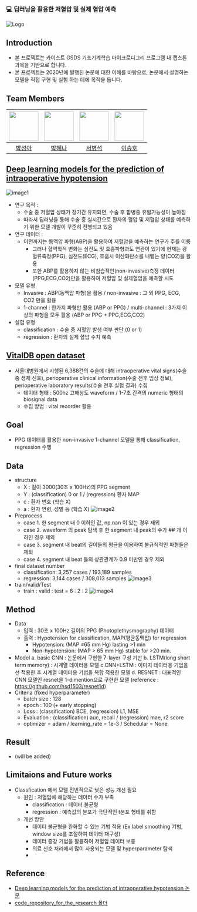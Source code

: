 ### 💻 **딥러닝을 활용한 저혈압 및 실제 혈압 예측**

![Logo](https://github.com/parkseonga/Microdegree23/assets/70469008/c9dcfd79-6a48-4c64-bafe-7cb5e0f14af1)

## Introduction

- 본 프로젝트는 카이스트 GSDS 기초기계학습 마이크로디그리 프로그램 내 캡스톤 과목을 기반으로 합니다.
- 본 프로젝트는 2020년에 발행된 <Deep learning models for the prediction of intraoperative hypotension> 논문에 대한 이해를 바탕으로, 논문에서 설명하는 모델을 직접 구현 및 실험 하는 데에 목적을 둡니다.

## Team Members

| <img src="https://avatars.githubusercontent.com/u/33725048?v=4" width="80"> | <img src="https://avatars.githubusercontent.com/u/70469008?v=4" width="80"> | <img src="https://avatars.githubusercontent.com/u/77106757?v=4" width="80"> | <img src="" width="80"> |
| :-------------------------------------------------------------------------: | :-------------------------------------------------------------------------: | :-------------------------------------------------------------------------: | :---------------------: |
|                   [박성아](https://github.com/parkseonga)                   |                  [박혜나](https://github.com/hyenagatha02)                  |                     [서병석](https://github.com/76stop)                     |       [이승호]()        |

## [Deep learning models for the prediction of intraoperative hypotension](https://pubmed.ncbi.nlm.nih.gov/33558051/)

![image1](https://github.com/parkseonga/Microdegree23/assets/70469008/f0abb0b7-8bca-4f06-9308-818feba918f2)

- 연구 목적 :
  - 수술 중 저혈압 상태가 장기간 유지되면, 수술 후 합병증 유발가능성이 높아짐
  - 따라서 딥러닝을 통해 수술 중 실시간으로 환자의 혈압 및 저혈압 상태를 예측하기 위한 모델 개발이 꾸준히 진행되고 있음
- 연구 데이터 :
  - 이전까지는 동맥압 파형(ABP)을 활용하여 저혈압을 예측하는 연구가 주를 이룸
    - 그러나 혈역학적 변화는 심전도 및 호흡파형과도 연관이 있기에 현재는 광혈류측정(PPG), 심전도(ECG), 호흡시 이산화탄소를 내뱉는 양(CO2)을 활용
    - 또한 ABP를 활용하지 않는 비침습적인(non-invasive)측정 데이터(PPG,ECG,CO2)만을 활용하여 저혈압 및 실제혈압을 예측할 시도
- 모델 유형
  - Invasive : ABP(동맥압 파형)을 활용 / non-invasive : 그 외 PPG, ECG, CO2 만을 활용
  - 1-channel : 한가지 파형만 활용 (ABP or PPG) / multi-channel : 3가지 이상의 파형을 모두 활용 (ABP or PPG + PPG,ECG,CO2)
- 실험 유형
  - classification : 수술 중 저혈압 발생 여부 판단 (0 or 1)
  - regression : 환자의 실제 혈압 수치 예측

## [VitalDB open dataset](https://vitaldb.net/dataset/)

- 서울대병원에서 시행된 6,388건의 수술에 대해 intraoperative vital signs(수술 중 생체 신호), perioperative clinical information(수술 전후 임상 정보), perioperative laboratory results(수술 전후 실험 결과) 수집
  - 데이터 형태 : 500hz 고해상도 waveform / 1-7초 간격의 numeric 형태의 biosignal data
  - 수집 방법 : vital recorder 활용

## Goal

- PPG 데이터를 활용한 non-invasive 1-channel 모델을 통해 classification, regression 수행

## Data

- structure
  - X : 길이 3000(30초 x 100Hz)의 PPG segment
  - Y : (classification) 0 or 1 / (regression) 환자 MAP
  - c : 환자 번호 (학습 X)
  - a : 환자 연령, 성별 등 (학습 X)
    ![image2](https://github.com/parkseonga/Microdegree23/assets/70469008/6f0ed59b-b602-4fe5-9fa1-03c1aa42aae5)
- Preprocess
  - case 1. 한 segment 내 0 이하인 값, np.nan 이 있는 경우 제외
  - case 2. waveform 의 peak 탐색 후 한 segment 내 peak의 수가 ## 개 이하인 경우 제외
  - case 3. segment 내 beat의 길이들의 평균을 이용하여 불규칙적인 파형들은 제외
  - case 4. segment 내 beat 들의 상관관계가 0.9 미만인 경우 제외
- final dataset number
  - classification: 3,257 cases / 193,189 samples
  - regression: 3,144 cases / 308,013 samples
    ![image3](https://github.com/parkseonga/Microdegree23/assets/70469008/9d956361-634b-4e04-9fb0-cd8f9adc1076)
- train/valid/Test
  - train : valid : test = 6 : 2 : 2
    ![image4](https://github.com/parkseonga/Microdegree23/assets/70469008/f905cefe-dc80-49ba-917e-47e558b8d843)

## Method

- Data
  - 입력 : 30초 x 100Hz 길이의 PPG (Photoplethysmography) 데이터
  - 출력 : Hypotension for classification, MAP(평균동맥압) for regression
    - Hypotension: (MAP ≤65 mm Hg) lasting >1 min
    - Non-hypotension: (MAP > 65 mm Hg) stable for >20 min.
- Model
  a. basic CNN : 논문에서 구현한 7-layer 구성 기반
  b. LSTM(long short term memory) : 시계열 데이터용 모델
  c.CNN+LSTM : 이미지 데이터용 기법을 선 적용한 후 시계열 데이터용 기법을 복합 적용한 모델
  d. RESNET : 대표적인 CNN 모델인 resnet을 1-dimention으로 구현한 모델 (reference : https://github.com/hsd1503/resnet1d)
- Criteria (fixed hyperparameter)
  - batch size : 128
  - epoch : 100 (+ early stopping)
  - Loss : (classification) BCE, (regression) L1, MSE
  - Evaluation : (classification) auc, recall / (regression) mae, r2 score
  - optimizer = adam / learning_rate = 1e-3 / Schedular = None

## Result

- (will be added)

## Limitaions and Future works

- Classfication 에서 모델 전반적으로 낮은 성능 개선 필요
  - 원인 : 저혈압에 해당하는 데이터 수가 부족
    - classification : 데이터 불균형
    - regression : 예측값의 분포가 극단적인 t분포 형태를 취함
  - 개선 방안
    - 데이터 불균형을 완화할 수 있는 기법 적용 (Ex label smoothing 기법, window size를 조절하여 데이터 재구성)
    - 데이터 증강 기법을 활용하여 저혈압 데이터 보충
    - 의료 신호 처리에서 많이 사용되는 모델 및 hyperparameter 탐색
    -

## Reference

- [Deep learning models for the prediction of intraoperative hypotension 논문](https://pubmed.ncbi.nlm.nih.gov/33558051/)
- [code_repository_for_the_research 폴더](https://data.mendeley.com/datasets/wdpxsyrg2s/2)
